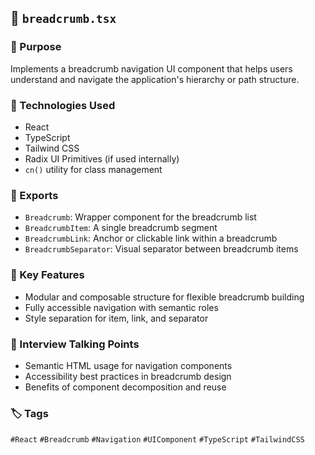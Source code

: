 ## 📁 `breadcrumb.tsx`

### 📌 Purpose
Implements a breadcrumb navigation UI component that helps users understand and navigate the application's hierarchy or path structure.

### 🚀 Technologies Used
- React
- TypeScript
- Tailwind CSS
- Radix UI Primitives (if used internally)
- `cn()` utility for class management

### 🧩 Exports
- `Breadcrumb`: Wrapper component for the breadcrumb list
- `BreadcrumbItem`: A single breadcrumb segment
- `BreadcrumbLink`: Anchor or clickable link within a breadcrumb
- `BreadcrumbSeparator`: Visual separator between breadcrumb items

### 🧠 Key Features
- Modular and composable structure for flexible breadcrumb building
- Fully accessible navigation with semantic roles
- Style separation for item, link, and separator

### 🎯 Interview Talking Points
- Semantic HTML usage for navigation components
- Accessibility best practices in breadcrumb design
- Benefits of component decomposition and reuse

### 🏷️ Tags
`#React` `#Breadcrumb` `#Navigation` `#UIComponent` `#TypeScript` `#TailwindCSS`